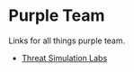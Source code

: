 # Purple Team
Links for all things purple team. 
  
- [Threat Simulation Labs](/purple_team/threat_simulation_labs.md)
